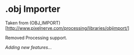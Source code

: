 .obj Importer
=============

Taken from (OBJ_IMPORT)[http://www.pixelnerve.com/processing/libraries/objimport/]

Removed Processing support.

_Adding new features..._